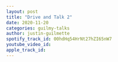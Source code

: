 ```yaml
---
layout: post
title: "Drive and Talk 2"
date: 2020-11-20
categories: guilmy-talks
author: justin-guilmette
spotify_track_id: 00hdHq54HrNt27hZI65nW7
youtube_video_id: 
apple_track_id: 
---
```

